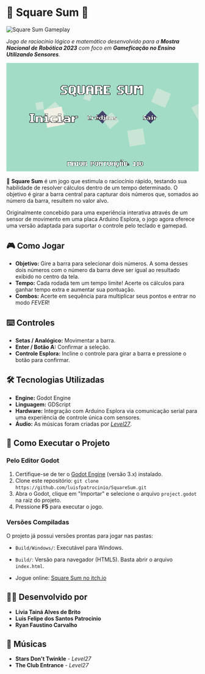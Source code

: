 # 🔷 Square Sum 🔷

![Square Sum Gameplay](https://raw.githubusercontent.com/luisfpatrocinio/SquareSum/main/assets/gameplay.gif)

_Jogo de raciocínio lógico e matemático desenvolvido para a **Mostra Nacional de Robótica 2023** com foco em **Gameficação no Ensino Utilizando Sensores**._

![Screenshot 01](screenshots/ss01.png)

🔶 **Square Sum** é um jogo que estimula o raciocínio rápido, testando sua habilidade de resolver cálculos dentro de um tempo determinado. O objetivo é girar a barra central para capturar dois números que, somados ao número da barra, resultem no valor alvo.

Originalmente concebido para uma experiência interativa através de um sensor de movimento em uma placa Arduino Esplora, o jogo agora oferece uma versão adaptada para suportar o controle pelo teclado e gamepad.

## 🎮 Como Jogar

- **Objetivo:** Gire a barra para selecionar dois números. A soma desses dois números com o número da barra deve ser igual ao resultado exibido no centro da tela.
- **Tempo:** Cada rodada tem um tempo limite! Acerte os cálculos para ganhar tempo extra e aumentar sua pontuação.
- **Combos:** Acerte em sequência para multiplicar seus pontos e entrar no modo _FEVER_!

## ⌨️ Controles

- **Setas / Analógico:** Movimentar a barra.
- **Enter / Botão A:** Confirmar a seleção.
- **Controle Esplora:** Incline o controle para girar a barra e pressione o botão para confirmar.

## 🛠️ Tecnologias Utilizadas

- **Engine:** Godot Engine
- **Linguagem:** GDScript
- **Hardware:** Integração com Arduino Esplora via comunicação serial para uma experiência de controle única com sensores.
- **Áudio:** As músicas foram criadas por [_Level27_](https://opengameart.org/content/level-27-press-any-key-to-continue-free-to-use-audio-tracks).

## 🚀 Como Executar o Projeto

### Pelo Editor Godot

1.  Certifique-se de ter o [Godot Engine](https://godotengine.org/) (versão 3.x) instalado.
2.  Clone este repositório: `git clone https://github.com/luisfpatrocinio/SquareSum.git`
3.  Abra o Godot, clique em "Importar" e selecione o arquivo `project.godot` na raiz do projeto.
4.  Pressione **F5** para executar o jogo.

### Versões Compiladas

O projeto já possui versões prontas para jogar nas pastas:

- `Build/Windows/`: Executável para Windows.
- `Build/`: Versão para navegador (HTML5). Basta abrir o arquivo `index.html`.

- Jogue online: [Square Sum no itch.io](https://patrocinioluisf.itch.io/square-sum)

## 🧑‍💻 Desenvolvido por

- **Lívia Tainá Alves de Brito**
- **Luis Felipe dos Santos Patrocinio**
- **Ryan Faustino Carvalho**

## 🎵 Músicas

- **Stars Don't Twinkle** - _Level27_
- **The Club Entrance** - _Level27_
